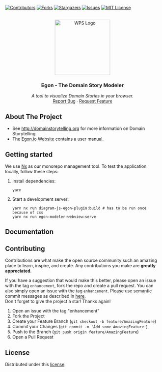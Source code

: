 <div id="top"></div>

<!-- PROJECT SHIELDS -->
[![Contributors][contributors-shield]][contributors-url]
[![Forks][forks-shield]][forks-url]
[![Stargazers][stars-shield]][stars-url]
[![Issues][issues-shield]][issues-url]
[![MIT License][license-shield]][license-url]
<!-- END OF PROJECT SHIELDS -->

<!-- PROJECT LOGO -->
<br />
<div align="center">
    <a href="https://wsp-consulting.de/en/home-en/">
        <img src="https://raw.githubusercontent.com/Miragon/egon.io/refs/heads/build-vsce-package/monorepo/egon/images/wps-icon.ico" alt="WPS Logo" height="180">
    </a>
    <h3>Egon - The Domain Story Modeler</h3>
    <p>
        <i>A tool to visualize Domain Stories in your browser.</i>
        <br />
        <a href="https://github.com/WPS/egon.io/issues">Report Bug</a>
        ·
        <a href="https://github.com/WPS/egon.io/pulls">Request Feature</a>
    </p>
</div>

## About The Project

- See http://domainstorytelling.org for more information on Domain Storytelling.
- The [Egon.io Website](https://egon.io/) contains a user manual.

## Getting started

We use [Nx](https://nx.dev/) as our monorepo management tool.
To test the application locally, follow these steps:

1. Install dependencies:
   ```shell
   yarn
   ```
2. Start a development server:
   ```shell
   yarn nx run diagram-js-egon-plugin:build # has to be run once because of css
   yarn nx run egon-modeler-webview:serve
   ```

## Documentation

## Contributing

Contributions are what make the open source community such an amazing place to learn,
inspire, and create.
Any contributions you make are **greatly appreciated**.

If you have a suggestion that would make this better, please open an issue with the tag
`enhancement`, fork the repo and create a pull request.
You can also simply open an issue with the tag `enhancement`.
Please use semantic commit messages as described
in [here](https://gist.github.com/joshbuchea/6f47e86d2510bce28f8e7f42ae84c716).  
Don't forget to give the project a star! Thanks again!

1. Open an issue with the tag "enhancement"
2. Fork the Project
3. Create your Feature Branch (`git checkout -b feature/AmazingFeature`)
4. Commit your Changes (`git commit -m 'Add some AmazingFeature'`)
5. Push to the Branch (`git push origin feature/AmazingFeature`)
6. Open a Pull Request

## License

Distributed under this [license](LICENSE).

<!-- MARKDOWN LINKS & IMAGES -->
<!-- https://www.markdownguide.org/basic-syntax/#reference-style-links -->

[contributors-shield]: https://img.shields.io/github/contributors/wps/egon.io.svg?style=for-the-badge

[contributors-url]: https://github.com/wps/egon.io/graphs/contributors

[forks-shield]: https://img.shields.io/github/forks/wps/egon.io.svg?style=for-the-badge

[forks-url]: https://github.com/wps/egon.io/network/members

[stars-shield]: https://img.shields.io/github/stars/wps/egon.io.svg?style=for-the-badge

[stars-url]: https://github.com/wps/egon.io/stargazers

[issues-shield]: https://img.shields.io/github/issues/wps/egon.io.svg?style=for-the-badge

[issues-url]: https://github.com/wps/egon.io/issues

[license-shield]: https://img.shields.io/github/license/wps/egon.io.svg?style=for-the-badge

[license-url]: https://github.com/wps/egon.io/blob/main/LICENSE
